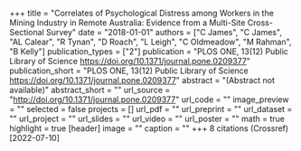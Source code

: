 +++
title = "Correlates of Psychological Distress among Workers in the Mining Industry in Remote Australia: Evidence from a Multi-Site Cross-Sectional Survey"
date = "2018-01-01"
authors = ["C James", "C James", "AL Calear", "R Tynan", "D Roach", "L Leigh", "C Oldmeadow", "M Rahman", "B Kelly"]
publication_types = ["2"]
publication = "PLOS ONE, 13(12) Public Library of Science https://doi.org/10.1371/journal.pone.0209377"
publication_short = "PLOS ONE, 13(12) Public Library of Science https://doi.org/10.1371/journal.pone.0209377"
abstract = "(Abstract not available)"
abstract_short = ""
url_source = "http://doi.org/10.1371/journal.pone.0209377"
url_code = ""
image_preview = ""
selected = false
projects = []
url_pdf = ""
url_preprint = ""
url_dataset = ""
url_project = ""
url_slides = ""
url_video = ""
url_poster = ""
math = true
highlight = true
[header]
image = ""
caption = ""
+++
8 citations (Crossref) [2022-07-10]
